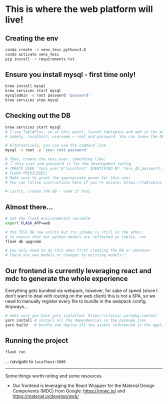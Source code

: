 # This is where the web platform will live!

## Creating the env
```bash
conda create -n venv_tess python=3.8
conda activate venv_tess
pip install -r requirements.txt
```

## Ensure you install mysql - first time only!
```bash
brew install mysql
brew services start mysql
mysqladmin -u root password 'password'
brew services stop mysql
```

## Checking out the DB
```bash
brew services start mysql
# I use TablePlus, so at this point, launch tableplus and add in the parameters you created above
# namely, localhost, username = root and password. You can leave the DB name blank for now

# Alternatively, you can use the command line
mysql -u root -p 'your root password'

# Then, create the tess_user, something like: 
# 👇 this user and password is for the development config
# CREATE USER 'tess_user'@'localhost' IDENTIFIED BY 'tess_db_password_local';
# FLUSH PRIVILEGES;
# Make sure to grant the appropriate perms for this user.
# You can follow instructions here if you're unsure: https://tableplus.com/blog/2019/08/how-to-manage-user-mysql-tableplus-gui.html

# Lastly, create the DB - name it tess
```

## Almost there...
```bash
# set the flask environmental variable
export FLASK_APP=web

# the TESS DB now exists but its schema is still in the ether.
# to ensure that our python models are reflected as tables, run
flask db upgrade  

# you only need to do this when first creating the DB or whenever
# there are new models or changes to existing models!!
```

## Our frontend is currently leveraging react and mdc to generate the whole experience 
Everything gets bundled via webpack, however, for sake of speed (since I don't want to deal with routing on the web client) this is not a SPA, so we need to manually register every file to bundle in the webpack config. Anyways...
```bash
# make sure you have yarn installed, https://classic.yarnpkg.com/en/
yarn install # install all the dependencies in the package.json
yarn build   # bundle and deploy all the assets referenced in the application
```

## Running the project
```bash
flask run
```
... navigate to `localhost:5000`


----

Some things worth noting and some resources
- Our frontend is leveraging the React Wrapper for the Material Design Components (MDC) from Google: https://rmwc.io/ and https://material.io/develop/web/